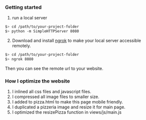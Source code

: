 ### Getting started

1. run a local server

  ```bash
  $> cd /path/to/your-project-folder
  $> python -m SimpleHTTPServer 8080
  ```

2. Download and install [ngrok](https://ngrok.com/) to make your local server accessible remotely.

  ``` bash
  $> cd /path/to/your-project-folder
  $> ngrok 8080
  ```
Then you can see the remote url to your website.


### How I optimize the website

1. I inlined all css files and javascript files.
2. I compressed all image files to smaller size.
3. I added <meta name=viewport content="width=device-width, initial-scale=1"> to pizza.html to make this page mobile friendly.
4. I duplicated a pizzeria image and resize it for main page.
5. I optimized the resizePizza function in views/js/main.js

